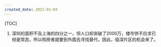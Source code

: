 ```yaml
---
created_date: 2021-01-04
---
```


[TOC]

1. 深圳的面积不及上海的四分之一，但人口却突破了2000万，楼市供不应求已经是常态，所以购房者就要到外围去寻找替代，因此，临深片区的机会来了。